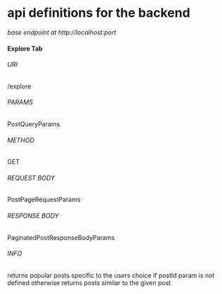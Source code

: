 # api definitions for the backend

_base endpoint at http://localhost:port_

#### Explore Tab

###### URI

/explore

###### PARAMS

PostQueryParams

###### METHOD

GET

###### REQUEST BODY

PostPageRequestParams

###### RESPONSE BODY

PaginatedPostResponseBodyParams

###### INFO

returns popular posts specific to the users choice if postId param is not defined otherwise returns posts similar to the given post
